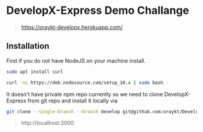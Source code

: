 # DevelopX-Express Demo Challange

> https://oraykt-developx.herokuapp.com/

## Installation

First if you do not have NodeJS on your machine install.

```bash
sudo apt install curl

```

```bash
curl -sL https://deb.nodesource.com/setup_10.x | sudo bash -

```

It doesn't have private npm repo currently so we need to clone DevelopX-Express from git repo and install it locally via 

```bash
git clone --single-branch --branch develop git@github.com:oraykt/DevelopX-Express.git && cd DevelopX-Express && npm install && npm start
```


> http://localhost:3000
